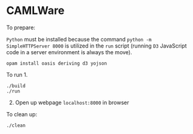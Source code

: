 # CAMLWare

To prepare:

`Python` must be installed because the command `python -m SimpleHTTPServer 8000` is utilized in the `run` script (running `D3` JavaScript code in a server environment is always the move).

```
opam install oasis deriving d3 yojson
```

To run
1.
```
./build
./run
```
2. Open up webpage `localhost:8000` in browser

To clean up:

```
./clean
```
